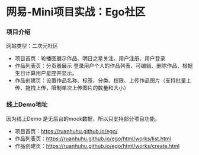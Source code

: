 <h1>网易-Mini项目实战：Ego社区</h1>
<h3>项目介绍</h3>
<p>网站类型：二次元社区</p>
<ul>
	<li>项目首页：轮播图展示作品、明日之星关注、用户注册、用户登录</li>
	<li>作品列表页：分页器展示 登录用户个人的作品列表、可编辑、删除作品、根据生日计算用户星座并显示。</li>
	<li>作品创建页：设置作品名称、标签、分类、权限、上传作品图片（支持批量上传、拖拽上传，限制单次上传图片的数量和大小）</li>
</ul>

<h3>线上Demo地址</h3>
<p>因为线上Demo 是无后台的mock数据，所以只支持部分项目功能。</p>
<ul>
	<li>项目首页：<a href="https://ruanhuhu.github.io/ego/" target="_blank">https://ruanhuhu.github.io/ego/</a></li>
	<li>作品列表页：<a href="https://ruanhuhu.github.io/ego/html/works/list.html" target="_blank">https://ruanhuhu.github.io/ego/html/works/list.html</a></li>
	<li>作品创建页：<a href="https://ruanhuhu.github.io/ego/html/works/create.html" target="_blank">https://ruanhuhu.github.io/ego/html/works/create.html</a></li>
</ul>
